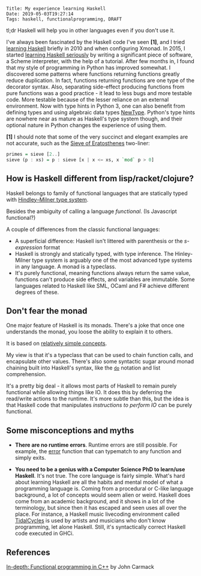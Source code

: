     Title: My experience learning Haskell
    Date: 2019-05-03T19:27:14
    Tags: haskell, functionalprogramming, DRAFT


tl;dr Haskell will help you in other languages even if you don't use it.

I've always been fascinated by the Haskell code I've seen **[1]**, and I tried [learning Haskell](http://learnyouahaskell.com) briefly in 2010 and when configuring Xmonad. In 2015, I started [learning Haskell seriously](https://en.wikibooks.org/wiki/Write_Yourself_a_Scheme_in_48_Hours) by writing a significant piece of software, a Scheme interpreter, with the help of a tutorial.
After few months in, I found that my style of programming in Python has improved somewhat. I discovered some patterns where functions returning functions greatly reduce duplication. In fact, functions returning functions are one type of the decorator syntax. Also, separating side-effect producing functions from pure functions was a good practice - it lead to less bugs and more testable code. More testable because of the lesser reliance on an external environment.  Now with type hints in Python 3, one can also benefit from defining types and using algebraic data types [NewType](https://docs.python.org/3/library/typing.html#newtype). Python's type hints are nowhere near as mature as Haskell's type system though, and their optional nature in Python changes the experience of using them.

**[1]** I should note that some of the very succinct and elegant examples are not accurate, such as the [Sieve of Eratosthenes](https://www.cs.hmc.edu/~oneill/papers/Sieve-JFP.pdf) two-liner:

```Haskell
primes = sieve [2..]
sieve (p : xs) = p : sieve [x | x <− xs, x `mod` p > 0]
```


## How is Haskell different from lisp/racket/clojure?

Haskell belongs to family of functional languages that are statically typed with [Hindley–Milner type system](https://en.wikipedia.org/wiki/Hindley%E2%80%93Milner_type_system).

Besides the ambiguity of calling a language _functional_. (Is Javascript functional?)

A couple of differences from the classic functional languages:

- A superficial difference: Haskell isn't littered with parenthesis or the _s-expression_ format
- Haskell is strongly and statically typed, with type inference. The Hinley-Milner type system is arguably one of the most advanced type systems in any language. A monad is a typeclass.
- It's purely functional, meaning functions always return the same value, functions can't produce side effects, and variables are immutable. Some languages related to Haskell like SML, OCaml and F# achieve different degrees of these.


## Don't fear the monad

One major feature of Haskell is its monads. There's a joke that once one understands the monad, you loose the ability to explain it to others.

It is based on [relatively simple concepts](http://adit.io/posts/2013-04-17-functors,_applicatives,_and_monads_in_pictures.html).

My view is that it's a typeclass that can be used to chain function calls, and encapsulate other values. There's also some syntactic sugar around monad chaining built into Haskell's syntax, like the [`do`](https://en.wikibooks.org/wiki/Haskell/do_notation) notation and list comprehension.

It's a pretty big deal - it allows most parts of Haskell to remain purely functional while allowing things like IO. It does this by deferring the read/write actions to the runtime. It's more subtle than this, but the idea is that Haskell code that manipulates *instructions to perform IO* can be purely functional.

## Some misconceptions and myths

- **There are no runtime errors**. Runtime errors are still possible. For example, the [error](https://hackage.haskell.org/package/base-4.12.0.0/docs/Prelude.html#v:error) function that can typematch to any function and simply exits.

- **You need to be a genius with a Computer Science PhD to learn/use Haskell**. It's not true. The core language is fairly simple. What's hard about learning Haskell are all the habits and mental model of what a programming language is. Coming from a procedural or C-like language background, a lot of concepts would seem alien or weird. Haskell does come from an academic background, and it shows in a lot of the terminology, but since then it has escaped and seen uses all over the place. For instance, a Haskell music livecoding environment called [TidalCycles](http://tidalcycles.org) is used by artists and musicians who don't know programming, let alone Haskell. Still, it's syntactically correct Haskell code executed in GHCi.


## References


[In-depth: Functional programming in C++](https://gamasutra.com/view/news/169296/Indepth_Functional_programming_in_C.php) by John Carmack
